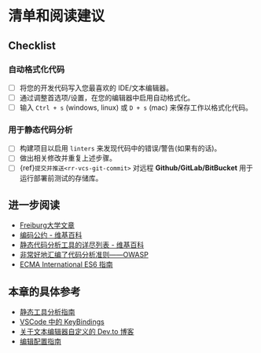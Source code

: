# 清单和阅读建议

## Checklist

### 自动格式化代码

- [ ] 将您的开发代码写入您最喜欢的 IDE/文本编辑器。
- [ ] 通过调整首选项/设置，在您的编辑器中启用自动格式化。
- [ ] 输入 `Ctrl + s` (windows, linux) 或 `D + s` (mac) 来保存工作以格式化代码。

### 用于静态代码分析

- [ ] 构建项目以启用 `linters` 来发现代码中的错误/警告(如果有的话)。
- [ ] 做出相关修改并重复上述步骤。
- [ ] {ref}`提交并推送<rr-vcs-git-commit>` 对远程 **Github/GitLab/BitBucket** 用于运行部署前测试的存储库。

## 进一步阅读

- [Freiburg大学文章](https://swt.informatik.uni-freiburg.de/service/coding-conventions)
- [编码公约 - 维基百科](https://en.wikipedia.org/wiki/Coding_conventions)
- [静态代码分析工具的详尽列表 - 维基百科](https://en.wikipedia.org/wiki/List_of_tools_for_static_code_analysis)
- [非常好地汇编了代码分析准则——OWASP](https://owasp.org/www-community/controls/Static_Code_Analysis)
- [ECMA International ES6 指南](http://www.ecma-international.org/ecma-262/6.0/)

## 本章的具体参考

- [静态工具分析指南](https://en.wikipedia.org/wiki/Static_program_analysis)
- [VSCode 中的 KeyBindings](https://code.visualstudio.com/docs/getstarted/keybindings)
- [关于文本编辑器自定义的 Dev.to 博客](https://dev.to/josuerodriguez98/my-vs-code-customization-i4o)
- [编辑配置指南](https://editorconfig.org/)
